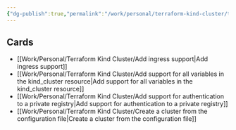 ```yaml
---
{"dg-publish":true,"permalink":"/work/personal/terraform-kind-cluster/terraform-kind-cluster/","dgPassFrontmatter":true}
---
```


## Cards

- [[Work/Personal/Terraform Kind Cluster/Add ingress support\|Add ingress support]]
- [[Work/Personal/Terraform Kind Cluster/Add support for all variables in the kind_cluster resource\|Add support for all variables in the kind_cluster resource]]
- [[Work/Personal/Terraform Kind Cluster/Add support for authentication to a private registry\|Add support for authentication to a private registry]]
- [[Work/Personal/Terraform Kind Cluster/Create a cluster from the configuration file\|Create a cluster from the configuration file]]


